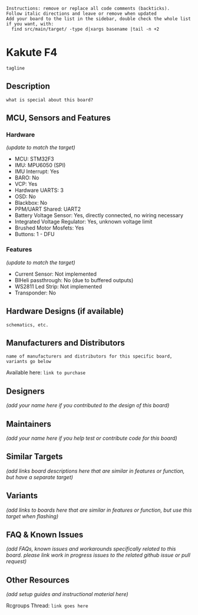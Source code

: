 ```
Instructions: remove or replace all code comments (backticks).
Follow italic directions and leave or remove when updated
Add your board to the list in the sidebar, double check the whole list if you want, with:
  find src/main/target/ -type d|xargs basename |tail -n +2
```

# Kakute F4

`tagline`

## Description

`what is special about this board?`

## MCU, Sensors and Features

### Hardware
_(update to match the target)_
  - MCU: STM32F3
  - IMU: MPU6050 (SPI)
  - IMU Interrupt: Yes
  - BARO: No
  - VCP: Yes
  - Hardware UARTS: 3
  - OSD: No
  - Blackbox: No
  - PPM/UART Shared: UART2
  - Battery Voltage Sensor: Yes, directly connected, no wiring necessary
  - Integrated Voltage Regulator: Yes, unknown voltage limit
  - Brushed Motor Mosfets: Yes
  - Buttons: 1 - DFU

### Features
_(update to match the target)_
  - Current Sensor: Not implemented
  - BlHeli passthrough: No (due to buffered outputs)
  - WS2811 Led Strip: Not implemented
  - Transponder: No

## Hardware Designs (if available)

`schematics, etc.`

## Manufacturers and Distributors

`name of manufacturers and distributors for this specific board, variants go below`

Available here: `link to purchase`

## Designers
_(add your name here if you contributed to the design of this board)_

## Maintainers
_(add your name here if you help test or contribute code for this board)_

## Similar Targets
_(add links board descriptions here that are similar in features or function, but have a separate target)_

## Variants
_(add links to boards here that are similar in features or function, but use this target when flashing)_

## FAQ & Known Issues
_(add FAQs, known issues and workarounds specifically related to this board. please link work in progress issues to the related github issue or pull request)_

## Other Resources
_(add setup guides and instructional material here)_

Rcgroups Thread: `link goes here`